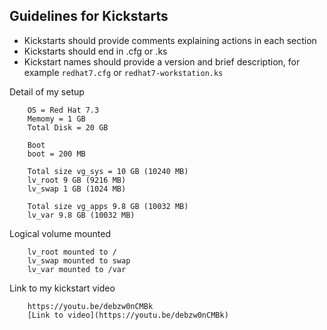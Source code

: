 ## Guidelines for Kickstarts

 * Kickstarts should provide comments explaining actions in each section
 * Kickstarts should end in .cfg or .ks
 * Kickstart names should provide a version and brief description, for example
   `redhat7.cfg` or `redhat7-workstation.ks`


Detail of my setup 

        OS = Red Hat 7.3
        Memomy = 1 GB
        Total Disk = 20 GB
        
        Boot
        boot = 200 MB
       
        Total size vg_sys = 10 GB (10240 MB)
        lv_root 9 GB (9216 MB)
        lv_swap 1 GB (1024 MB)

        Total size vg_apps 9.8 GB (10032 MB)
        lv_var 9.8 GB (10032 MB)


Logical volume mounted 

        lv_root mounted to /
        lv_swap mounted to swap
        lv_var mounted to /var


Link to my kickstart video

        https://youtu.be/debzw0nCMBk
        [Link to video](https://youtu.be/debzw0nCMBk)


